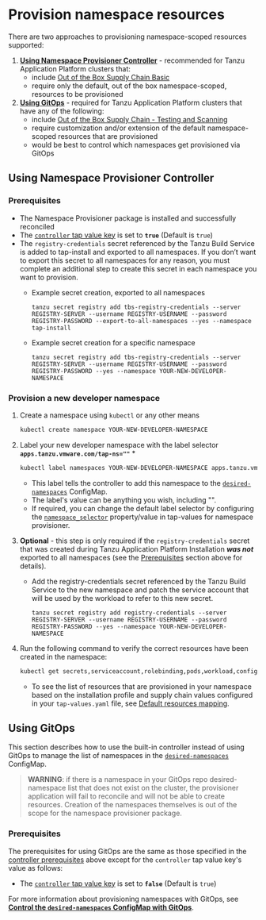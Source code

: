 # Provision namespace resources

There are two approaches to provisioning namespace-scoped resources supported:

1. [**Using Namespace Provisioner Controller**](#controller-ns-provisioning) - recommended for Tanzu
   Application Platform clusters that:
   - include [Out of the Box Supply Chain Basic](../scc/ootb-supply-chain-basic.hbs.md)
   - require only the default, out of the box namespace-scoped, resources to be provisioned
2. [**Using GitOps**](#using-gitops) - required for Tanzu Application Platform clusters that
   have any of the following:
   - include [Out of the Box Supply Chain - Testing and Scanning](../scc/ootb-supply-chain-testing-scanning.hbs.md)
   - require customization and/or extension of the default namespace-scoped resources that are provisioned
   - would be best to control which namespaces get provisioned via GitOps

## <a id="controller-ns-provisioning"></a>Using Namespace Provisioner Controller

### <a id="nps-controller-prerequisites"></a>Prerequisites</br>

- The Namespace Provisioner package is installed and successfully reconciled
- The [`controller` tap value key](install.hbs.md#customized-installation) is set to **`true`**
  (Default is `true`)
- The `registry-credentials` secret referenced by the Tanzu Build Service is added to tap-install
  and exported to all namespaces. If you don’t want to export this secret to all namespaces for any
  reason, you must complete an additional step to create this secret in each namespace
  you want to provision.
  - Example secret creation, exported to all namespaces

    ```terminal
    tanzu secret registry add tbs-registry-credentials --server REGISTRY-SERVER --username REGISTRY-USERNAME --password REGISTRY-PASSWORD --export-to-all-namespaces --yes --namespace tap-install
    ```

  - Example secret creation for a specific namespace

    ```terminal
    tanzu secret registry add tbs-registry-credentials --server REGISTRY-SERVER --username REGISTRY-USERNAME --password REGISTRY-PASSWORD --yes --namespace YOUR-NEW-DEVELOPER-NAMESPACE
    ```

### <a id="provision-dev-namespace"></a>Provision a new developer namespace

1. Create a namespace using `kubectl` or any other means

   ```bash
   kubectl create namespace YOUR-NEW-DEVELOPER-NAMESPACE
   ```

1. Label your new developer namespace with the label selector **`apps.tanzu.vmware.com/tap-ns=""`** *

   ```bash
   kubectl label namespaces YOUR-NEW-DEVELOPER-NAMESPACE apps.tanzu.vmware.com/tap-ns=""
   ```

   - This label tells the controller to add this namespace to the
   [`desired-namespaces`](about.hbs.md#desired-ns-configmap) ConfigMap.</br>
   - The label's value can be anything you wish, including "". </br>
   - If required, you can change the default label selector by configuring the
     [`namespace_selector`](install.hbs.md#customized-install) property/value in tap-values
     for namespace provisioner.

1. **Optional** - this step is only required if the `registry-credentials` secret that was created
   during Tanzu Application Platform Installation **_was not_** exported to all namespaces (see the
   [Prerequisites](#nps-controller-prerequisites) section above for details).

   - Add the registry-credentials secret referenced by the Tanzu Build Service to the new
     namespace and patch the service account that will be used by the workload to refer to this new secret.

     ```terminal
     tanzu secret registry add registry-credentials --server REGISTRY-SERVER --username REGISTRY-USERNAME --password REGISTRY-PASSWORD --yes --namespace YOUR-NEW-DEVELOPER-NAMESPACE
     ```

1. Run the following command to verify the correct resources have been created in the namespace:

   ```bash
   kubectl get secrets,serviceaccount,rolebinding,pods,workload,configmap -n YOUR-NEW-DEVELOPER-NAMESPACE
   ```

   - To see the list of resources that are provisioned in your namespace based on the installation
     profile and supply chain values configured in your `tap-values.yaml` file, see [Default resources mapping](reference.hbs.md#default-resources-mapping).

## <a id="using-gitops"></a>Using GitOps

This section describes how to use the built-in controller instead of using GitOps to
manage the list of namespaces in the [`desired-namespaces`](about.hbs.md#desired-ns-configmap)
ConfigMap.

>**WARNING**: if there is a namespace in your GitOps repo desired-namespace list that does not
exist on the cluster, the provisioner application will fail to reconcile and will not be able to create
resources. Creation of the namespaces themselves is out of the scope for the namespace provisioner package.

### <a id="gitops-prerequisites"></a>Prerequisites</br>

The prerequisites for using GitOps are the same as those specified in the
[controller prerequisites](#nps-controller-prerequisites) above except for the `controller`
tap value key's value as follows:

- The [`controller` tap value key](install.hbs.md#customized-install) is set to **`false`**
  (Default is `true`)

For more information about provisioning namespaces with GitOps, see [**Control the `desired-namespaces` ConfigMap with GitOps**](how-tos.hbs.md#control-desired-namespaces).
